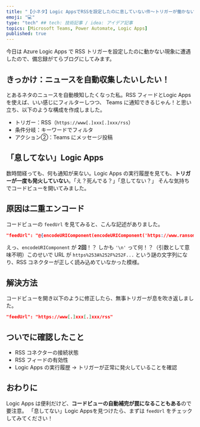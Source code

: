 ```yaml
---
title: "【小ネタ】Logic AppsでRSSを設定したのに息していない件～トリガーが働かない原因と対処～"
emoji: "💻" 
type: "tech" ## tech: 技術記事 / idea: アイデア記事
topics: [Microsoft Teams, Power Automate, Logic Apps] 
published: true
---
```


今日は Azure Logic Apps で RSS トリガーを設定したのに動かない現象に遭遇したので、備忘録がてらブログにしてみます。

## きっかけ：ニュースを自動収集したいしたい！

とあるネタのニュースを自動検知したくなった私。RSS フィードとLogic Apps を使えば、いい感じにフィルターしつつ、 Teams に通知できるじゃん！と思い立ち、以下のような構成を作成しました。

- トリガー：RSS（`https://www[.]xxx[.]xxx/rss`）
- 条件分岐：キーワードでフィルタ
- アクション②：Teams にメッセージ投稿

## 「息してない」Logic Apps

数時間経っても、何も通知が来ない。Logic Apps の実行履歴を見ても、**トリガーが一度も発火していない**。「え？死んでる？」「息してない？」  そんな気持ちでコードビューを開いてみました。

## 原因は**二重エンコード**

コードビューの `feedUrl` を見てみると、こんな記述がありました。

```json
"feedUrl": "@{encodeURIComponent(encodeURIComponent('https://www.ransomware.live/rss','\n'))}"
```

えっ、`encodeURIComponent` が **2回**！？ しかも `'\n'` って何！？（引数として意味不明）このせいで URL が `https%253A%252F%252F...` という謎の文字列になり、RSS コネクターが正しく読み込めていなかった模様。

## 解決方法

コードビューを開き以下のように修正したら、無事トリガーが息を吹き返しました。

```json
"feedUrl": "https://www[.]xxx[.]xxx/rss"
```

## ついでに確認したこと

- RSS コネクターの接続状態
- RSS フィードの有効性
- Logic Apps の実行履歴 → トリガーが正常に発火していることを確認

## おわりに

Logic Apps は便利だけど、**コードビューの自動補完が罠になることもある**ので要注意。 「息してない」Logic Appsを見つけたら、まずは `feedUrl` をチェックしてみてください！
